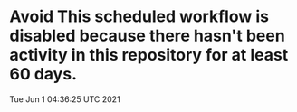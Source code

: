 # Avoid This scheduled workflow is disabled because there hasn't been activity in this repository for at least 60 days.
Tue Jun  1 04:36:25 UTC 2021
